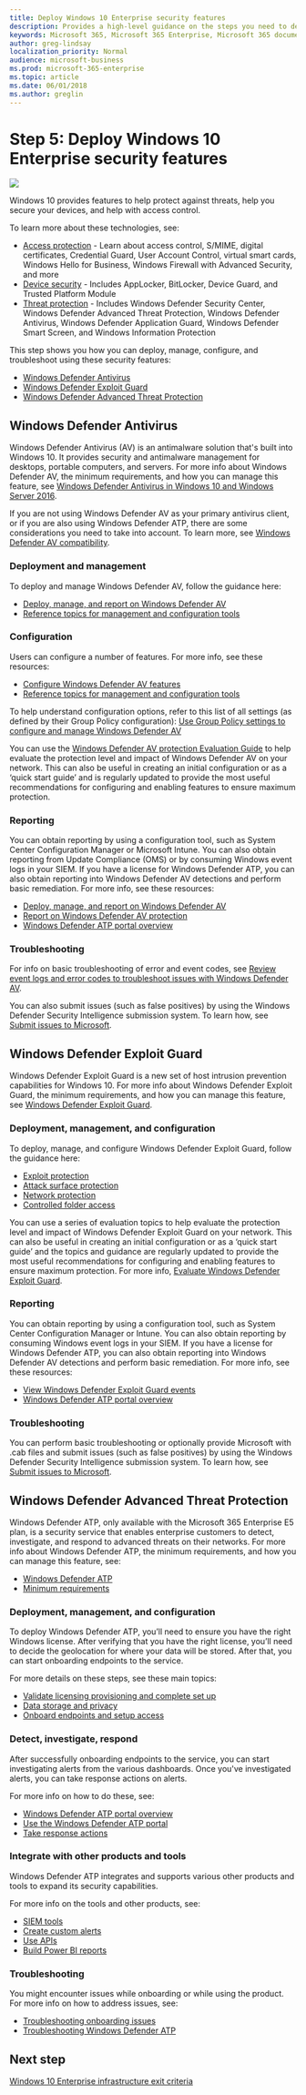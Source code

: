 ```yaml
---
title: Deploy Windows 10 Enterprise security features
description: Provides a high-level guidance on the steps you need to deploy Windows 10 Enterprise on PCs as part of Microsoft 365 Enterprise.
keywords: Microsoft 365, Microsoft 365 Enterprise, Microsoft 365 documentation, Windows 10 Enterprise, security
author: greg-lindsay
localization_priority: Normal
audience: microsoft-business
ms.prod: microsoft-365-enterprise
ms.topic: article
ms.date: 06/01/2018
ms.author: greglin
---
```


# Step 5: Deploy Windows 10 Enterprise security features

![](./media/deploy-foundation-infrastructure/win10enterprise_icon-small.png)

Windows 10 provides features to help protect against threats, help you secure your devices, and help with access control. 

To learn more about these technologies, see:
* [Access protection](https://docs.microsoft.com/windows/access-protection/) - Learn about access control, S/MIME, digital certificates, Credential Guard, User Account Control, virtual smart cards, Windows Hello for Business, Windows Firewall with Advanced Security, and more
* [Device security](https://docs.microsoft.com/windows/device-security/) - Includes AppLocker, BitLocker, Device Guard, and Trusted Platform Module
* [Threat protection](https://docs.microsoft.com/windows/threat-protection/) - Includes Windows Defender Security Center, Windows Defender Advanced Threat Protection, Windows Defender Antivirus, Windows Defender Application Guard, Windows Defender Smart Screen, and Windows Information Protection

This step shows you how you can deploy, manage, configure, and troubleshoot using these security features:

* [Windows Defender Antivirus](#windows-defender-antivirus)
* [Windows Defender Exploit Guard](#windows-defender-exploit-guard)
* [Windows Defender Advanced Threat Protection](#windows-defender-advanced-threat-protection)

<a name="windows10-sec-av"></a>
## Windows Defender Antivirus
Windows Defender Antivirus (AV) is an antimalware solution that's built into Windows 10. It provides security and antimalware management for desktops, portable computers, and servers. For more info about Windows Defender AV, the minimum requirements, and how you can manage this feature, see [Windows Defender Antivirus in Windows 10 and Windows Server 2016](https://docs.microsoft.com/windows/threat-protection/windows-defender-antivirus/windows-defender-antivirus-in-windows-10).

If you are not using Windows Defender AV as your primary antivirus client, or if you are also using Windows Defender ATP, there are some considerations you need to take into account. To learn more, see [Windows Defender AV compatibility](https://docs.microsoft.com/windows/threat-protection/windows-defender-antivirus/windows-defender-antivirus-compatibility).

### Deployment and management
To deploy and manage Windows Defender AV, follow the guidance here:

* [Deploy, manage, and report on Windows Defender AV](https://docs.microsoft.com/windows/threat-protection/windows-defender-antivirus/deploy-manage-report-windows-defender-antivirus)
* [Reference topics for management and configuration tools](https://docs.microsoft.com/windows/threat-protection/windows-defender-antivirus/configuration-management-reference-windows-defender-antivirus)

### Configuration
Users can configure a number of features. For more info, see these resources:

* [Configure Windows Defender AV features](https://docs.microsoft.com/windows/threat-protection/windows-defender-antivirus/configure-windows-defender-antivirus-features)
* [Reference topics for management and configuration tools](https://docs.microsoft.com/windows/threat-protection/windows-defender-antivirus/configuration-management-reference-windows-defender-antivirus)

To help understand configuration options, refer to this list of all settings (as defined by their Group Policy configuration): [Use Group Policy settings to configure and manage Windows Defender AV](https://docs.microsoft.com/windows/threat-protection/windows-defender-antivirus/use-group-policy-windows-defender-antivirus)

You can use the [Windows Defender AV protection Evaluation Guide](https://docs.microsoft.com/windows/threat-protection/windows-defender-antivirus/evaluate-windows-defender-antivirus) to help evaluate the protection level and impact of Windows Defender AV on your network. This can also be useful in creating an initial configuration or as a ‘quick start guide’ and is regularly updated to provide the most useful recommendations for configuring and enabling features to ensure maximum protection.

### Reporting
You can obtain reporting by using a configuration tool, such as System Center Configuration Manager or Microsoft Intune. You can also obtain reporting from Update Compliance (OMS) or by consuming Windows event logs in your SIEM. If you have a license for Windows Defender ATP, you can also obtain reporting into Windows Defender AV detections and perform basic remediation. For more info, see these resources:
* [Deploy, manage, and report on Windows Defender AV](https://docs.microsoft.com/windows/threat-protection/windows-defender-antivirus/deploy-manage-report-windows-defender-antivirus)
* [Report on Windows Defender AV protection](https://docs.microsoft.com/windows/threat-protection/windows-defender-antivirus/report-monitor-windows-defender-antivirus)
* [Windows Defender ATP portal overview](https://go.microsoft.com/fwlink/?linkid=861596)

### Troubleshooting
For info on basic troubleshooting of error and event codes, see [Review event logs and error codes to troubleshoot issues with Windows Defender AV](https://docs.microsoft.com/windows/threat-protection/windows-defender-antivirus/troubleshoot-windows-defender-antivirus).

You can also submit issues (such as false positives) by using the Windows Defender Security Intelligence submission system. To learn how, see [Submit issues to Microsoft](https://www.microsoft.com/wdsi/filesubmission).

<a name="windows10-sec-eg"></a>
## Windows Defender Exploit Guard
Windows Defender Exploit Guard is a new set of host intrusion prevention capabilities for Windows 10. For more info about Windows Defender Exploit Guard, the  minimum requirements, and how you can manage this feature, see [Windows Defender Exploit Guard](https://docs.microsoft.com/windows/threat-protection/windows-defender-exploit-guard/windows-defender-exploit-guard).

### Deployment, management, and configuration
To deploy, manage, and configure Windows Defender Exploit Guard, follow the guidance here:
* [Exploit protection](https://docs.microsoft.com/windows/threat-protection/windows-defender-exploit-guard/exploit-protection-exploit-guard)
* [Attack surface protection](https://docs.microsoft.com/windows/threat-protection/windows-defender-exploit-guard/attack-surface-reduction-exploit-guard?ocid=cx-docs-msa4053440)
* [Network protection](https://docs.microsoft.com/windows/threat-protection/windows-defender-exploit-guard/network-protection-exploit-guard)
* [Controlled folder access](https://docs.microsoft.com/windows/threat-protection/windows-defender-exploit-guard/controlled-folders-exploit-guard)

You can use a series of evaluation topics to help evaluate the protection level and impact of Windows Defender Exploit Guard on your network. This can also be useful in creating an initial configuration or as a ‘quick start guide’ and the topics and guidance are regularly updated to provide the most useful recommendations for configuring and enabling features to ensure maximum protection. For more info,  [Evaluate Windows Defender Exploit Guard](https://docs.microsoft.com/windows/threat-protection/windows-defender-exploit-guard/evaluate-windows-defender-exploit-guard).

### Reporting
You can obtain reporting by using a configuration tool, such as System Center Configuration Manager or Intune. You can also obtain reporting by consuming Windows event logs in your SIEM. If you have a license for Windows Defender ATP, you can also obtain reporting into Windows Defender AV detections and perform basic remediation. For more info, see these resources:
* [View Windows Defender Exploit Guard events](https://docs.microsoft.com/windows/threat-protection/windows-defender-exploit-guard/event-views-exploit-guard)
* [Windows Defender ATP portal overview](https://go.microsoft.com/fwlink/?linkid=861596)

### Troubleshooting
You can perform basic troubleshooting or optionally provide Microsoft with .cab files and submit issues (such as false positives) by using the Windows Defender Security Intelligence submission system. To learn how, see [Submit issues to Microsoft](https://www.microsoft.com/wdsi/filesubmission).


<a name="windows10-sec-atp"></a>
## Windows Defender Advanced Threat Protection
Windows Defender ATP, only available with the Microsoft 365 Enterprise E5 plan, is a security service that enables enterprise customers to detect, investigate, and respond to advanced threats on their networks. For more info about Windows Defender ATP, the minimum requirements, and how you can manage this feature, see:

* [Windows Defender ATP](https://docs.microsoft.com/windows/threat-protection/windows-defender-atp/windows-defender-advanced-threat-protection)
* [Minimum requirements](https://docs.microsoft.com/windows/threat-protection/windows-defender-atp/minimum-requirements-windows-defender-advanced-threat-protection)

### Deployment, management, and configuration
To deploy Windows Defender ATP, you’ll need to ensure you have the right Windows license. After verifying that you have the right license, you’ll need to decide the geolocation for where your data will be stored. After that, you can start onboarding endpoints to the service.

For more details on these steps, see these main topics: 

* [Validate licensing provisioning and complete set up](https://docs.microsoft.com/windows/threat-protection/windows-defender-atp/licensing-windows-defender-advanced-threat-protection)
* [Data storage and privacy](https://docs.microsoft.com/windows/threat-protection/windows-defender-atp/data-storage-privacy-windows-defender-advanced-threat-protection)
* [Onboard endpoints and setup access](https://docs.microsoft.com/windows/threat-protection/windows-defender-atp/onboard-configure-windows-defender-advanced-threat-protection)

### Detect, investigate, respond
After successfully onboarding endpoints to the service, you  can start investigating alerts from the various dashboards. Once you've investigated alerts, you can take response actions on alerts. 

For more info on how to do these, see:
* [Windows Defender ATP portal overview](https://go.microsoft.com/fwlink/?linkid=861596)
* [Use the Windows Defender ATP portal](https://docs.microsoft.com/windows/threat-protection/windows-defender-atp/use-windows-defender-advanced-threat-protection)
* [Take response actions](https://docs.microsoft.com/windows/threat-protection/windows-defender-atp/response-actions-windows-defender-advanced-threat-protection)

### Integrate with other products and tools
Windows Defender ATP integrates and supports various other products and tools to expand its security capabilities. 

For more info on the tools and other products, see:
* [SIEM tools](https://docs.microsoft.com/windows/threat-protection/windows-defender-atp/configure-siem-windows-defender-advanced-threat-protection)
* [Create custom alerts](https://docs.microsoft.com/windows/threat-protection/windows-defender-atp/use-custom-ti-windows-defender-advanced-threat-protection)
* [Use APIs](https://docs.microsoft.com/windows/threat-protection/windows-defender-atp/exposed-apis-windows-defender-advanced-threat-protection)
* [Build Power BI reports](https://docs.microsoft.com/windows/threat-protection/windows-defender-atp/powerbi-reports-windows-defender-advanced-threat-protection)

### Troubleshooting
You might encounter issues while onboarding or while using the product. For more info on how to address issues, see:
* [Troubleshooting onboarding issues](https://docs.microsoft.com/windows/threat-protection/windows-defender-atp/troubleshoot-onboarding-windows-defender-advanced-threat-protection)
* [Troubleshooting Windows Defender ATP](https://docs.microsoft.com/windows/threat-protection/windows-defender-atp/troubleshoot-windows-defender-advanced-threat-protection)

## Next step

[Windows 10 Enterprise infrastructure exit criteria](windows10-exit-criteria.md)
